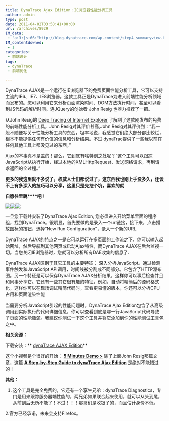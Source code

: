 ```yaml
---
title: DynaTrace Ajax Edition：IE浏览器性能分析工具
author: admin
type: post
date: 2011-04-02T03:58:41+00:00
url: /archives/8929
IM_data:
 - 'a:3:{s:66:"http://blog.dynatrace.com/wp-content/step4_summaryview-600x433.PNG";s:85:"http://blog.haohtml.com/wp-content/uploads/2011/04/8338_step4_summaryview-600x433.PNG";s:73:"http://blog.dynatrace.com/wp-content/step6_drillintotimeframe-600x343.PNG";s:92:"http://blog.haohtml.com/wp-content/uploads/2011/04/e742_step6_drillintotimeframe-600x343.PNG";s:71:"http://blog.dynatrace.com/wp-content/step6_dynamicscripttag-600x343.PNG";s:90:"http://blog.haohtml.com/wp-content/uploads/2011/04/c849_step6_dynamicscripttag-600x343.PNG";}'
IM_contentdowned:
 - 1
categories:
 - 前端设计
tags:
 - dynaTrace
 - 前端优化

---
```

DynaTrace AJAX是一个运行在IE浏览器下的免费页面性能分析工具，它可以支持主流的IE6、IE7、IE8浏览器。这款工具正是DynaTrace为进入前端性能分析领域而发布的。您可以利用它来分析页面渲染时间、DOM方法执行时间，甚至可以看到JS代码的解析时间。连JQuery的创始者 John Resig 也鼎力推荐了一把。

从John Resig的 [Deep Tracing of Internet Explorer](http://ejohn.org/blog/deep-tracing-of-internet-explorer/) 了解到了这款刚发布的免费的前端性能分析工具，John Resig对其评价甚高,John Resig对其评价到：“我一般不随便写关于性能分析工具的东西，坦率地说，我感觉它们绝大部分都比较烂，根本不能提供任何有价值的信息和分析结果。不过 dynaTrac提供了一些我以前在任何其他工具上都没见过的东西。”

Ajax的本事真不是盖的！那么，它到底有啥特别之处呢？“这个工具可以跟踪JavaScript从执行开始，经过本地的XMLHttpRequest、发送网络请求，再到请求返回的全过程。”

**更多的我这里就不多说了，权威人士们都说过了，这东西我也刚上手没多久，还谈不上有多深入的技巧可以分享，这里只是先挖个坑，喜欢的就**

**自愿往里跳****吧！**

![](http://blog.dynatrace.com/wp-content/step4_summaryview-600x433.PNG)![](http://blog.dynatrace.com/wp-content/step6_drillintotimeframe-600x343.PNG)![](http://blog.dynatrace.com/wp-content/step6_dynamicscripttag-600x343.PNG)

一旦您下载并安装了DynaTrace Ajax Edition, 您必须进入开始菜单里面的程序组，找到DynaTrace。很明显，首先要做的是录入一个url链接，接下来，点击播放图标的按钮，选择“New Run Configuration”，录入一个新的URL.

DynaTrace AJAX的特点之一是它可以运行在多页面的工作流之下，你可以输入起始网址，然后导航到其他网页或启动Ajax特性，而DynaTrace AJAX在后台监视一切。当您关闭IE浏览器时，您就可以分析所有DAE收集的信息了.

DynaTrace AJAX区别于其它工具的主要特征： 深入分析JavaScript。通过检测事件触发和JavaScript API调用，时间线被分割成不同部分。它包含了HTTP瀑布图。另一个特征是可以保存DynaTrace AJAX分析结果，这样你可以事后检查并且和同事分享它。它还有一些其它很有趣的特征，例如，自动将精简后的源码格式化，这样你可以在现场调试精简代码时，查看更易懂的版本，你还可以分析CPU占用和页面渲染性能

当需要分析JavaScript引起的性能问题时，DynaTrace Ajax Edition包含了从高级调用到实际执行的代码详细信息，你可以查看到底是哪一行JavaScript代码导致了页面的性能瓶颈。我建议你测试一下这个工具并将它添加到你的性能测试工具包之中。

**相关资源：**

下载安装：** [dynaTrace AJAX Edition](http://ajax.dynatrace.com/pages/download/download.aspx)**

这个小视频是个很好的开始： [**5 Minutes Demo >**](http://ajax.dynatrace.com/pages/learn/teaser.aspx)
除了上面John Resig那篇文章，这篇 [**A Step-by-Step Guide to dynaTrace Ajax Edition**](http://blog.dynatrace.com/2009/11/17/a-step-by-step-guide-to-dynatrace-ajax-edition-available-today-for-public-download/ "Permanet Link to A Step-by-Step Guide to dynaTrace Ajax Edition, available today for public download") 是绝对不能错过的！

**其他：**

1. 这个工具是完全免费的，它还有一个孪生兄弟：dynaTrace Diagnostics，专门是用来跟踪服务器端性能的，两兄弟如果联合起来使用，就可以从头到尾，从前到后无所不能了！不过！！！那哥们是收银子的，而且估计身价不低。

2.官方已经承诺，未来会支持Firefox。